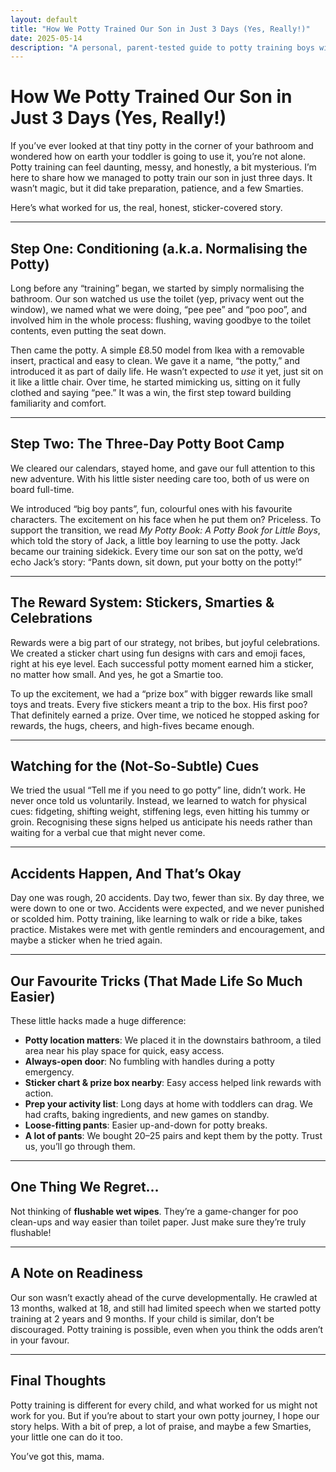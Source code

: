 ```yaml
---
layout: default
title: "How We Potty Trained Our Son in Just 3 Days (Yes, Really!)"
date: 2025-05-14
description: "A personal, parent-tested guide to potty training boys with practical tips, tools, and tactics that actually worked for me."
---
```


# How We Potty Trained Our Son in Just 3 Days (Yes, Really!)

If you’ve ever looked at that tiny potty in the corner of your bathroom and wondered how on earth your toddler is going to use it, you’re not alone. Potty training can feel daunting, messy, and honestly, a bit mysterious. I’m here to share how we managed to potty train our son in just three days. It wasn’t magic, but it did take preparation, patience, and a few Smarties.

Here’s what worked for us, the real, honest, sticker-covered story.

---

## Step One: Conditioning (a.k.a. Normalising the Potty)

Long before any “training” began, we started by simply normalising the bathroom. Our son watched us use the toilet (yep, privacy went out the window), we named what we were doing, “pee pee” and “poo poo”, and involved him in the whole process: flushing, waving goodbye to the toilet contents, even putting the seat down.

Then came the potty. A simple £8.50 model from Ikea with a removable insert, practical and easy to clean. We gave it a name, “the potty,” and introduced it as part of daily life. He wasn’t expected to *use* it yet, just sit on it like a little chair. Over time, he started mimicking us, sitting on it fully clothed and saying “pee.” It was a win, the first step toward building familiarity and comfort.

---

## Step Two: The Three-Day Potty Boot Camp

We cleared our calendars, stayed home, and gave our full attention to this new adventure. With his little sister needing care too, both of us were on board full-time.

We introduced “big boy pants”, fun, colourful ones with his favourite characters. The excitement on his face when he put them on? Priceless. To support the transition, we read *My Potty Book: A Potty Book for Little Boys*, which told the story of Jack, a little boy learning to use the potty. Jack became our training sidekick. Every time our son sat on the potty, we’d echo Jack’s story: “Pants down, sit down, put your botty on the potty!”

---

## The Reward System: Stickers, Smarties & Celebrations

Rewards were a big part of our strategy, not bribes, but joyful celebrations. We created a sticker chart using fun designs with cars and emoji faces, right at his eye level. Each successful potty moment earned him a sticker, no matter how small. And yes, he got a Smartie too.

To up the excitement, we had a “prize box” with bigger rewards like small toys and treats. Every five stickers meant a trip to the box. His first poo? That definitely earned a prize. Over time, we noticed he stopped asking for rewards, the hugs, cheers, and high-fives became enough.

---

## Watching for the (Not-So-Subtle) Cues

We tried the usual “Tell me if you need to go potty” line, didn’t work. He never once told us voluntarily. Instead, we learned to watch for physical cues: fidgeting, shifting weight, stiffening legs, even hitting his tummy or groin. Recognising these signs helped us anticipate his needs rather than waiting for a verbal cue that might never come.

---

## Accidents Happen, And That’s Okay

Day one was rough, 20 accidents. Day two, fewer than six. By day three, we were down to one or two. Accidents were expected, and we never punished or scolded him. Potty training, like learning to walk or ride a bike, takes practice. Mistakes were met with gentle reminders and encouragement, and maybe a sticker when he tried again.

---

## Our Favourite Tricks (That Made Life So Much Easier)

These little hacks made a huge difference:

- **Potty location matters**: We placed it in the downstairs bathroom, a tiled area near his play space for quick, easy access.
- **Always-open door**: No fumbling with handles during a potty emergency.
- **Sticker chart & prize box nearby**: Easy access helped link rewards with action.
- **Prep your activity list**: Long days at home with toddlers can drag. We had crafts, baking ingredients, and new games on standby.
- **Loose-fitting pants**: Easier up-and-down for potty breaks.
- **A lot of pants**: We bought 20–25 pairs and kept them by the potty. Trust us, you’ll go through them.

---

## One Thing We Regret…

Not thinking of **flushable wet wipes**. They’re a game-changer for poo clean-ups and way easier than toilet paper. Just make sure they’re truly flushable!

---

## A Note on Readiness

Our son wasn’t exactly ahead of the curve developmentally. He crawled at 13 months, walked at 18, and still had limited speech when we started potty training at 2 years and 9 months. If your child is similar, don’t be discouraged. Potty training is possible, even when you think the odds aren’t in your favour.

---

## Final Thoughts

Potty training is different for every child, and what worked for us might not work for you. But if you’re about to start your own potty journey, I hope our story helps. With a bit of prep, a lot of praise, and maybe a few Smarties, your little one can do it too.

You’ve got this, mama.